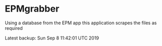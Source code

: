 # EPMgrabber
Using a database from the EPM app this application scrapes the files as required


Latest backup: Sun Sep 8 11:42:01 UTC 2019
